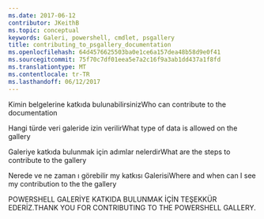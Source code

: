 ```yaml
---
ms.date: 2017-06-12
contributor: JKeithB
ms.topic: conceptual
keywords: Galeri, powershell, cmdlet, psgallery
title: contributing_to_psgallery_documentation
ms.openlocfilehash: 64d4576625503ba0e1ce6a157dea48b58d9e0f41
ms.sourcegitcommit: 75f70c7df01eea5e7a2c16f9a3ab1dd437a1f8fd
ms.translationtype: MT
ms.contentlocale: tr-TR
ms.lasthandoff: 06/12/2017
---
```

<span data-ttu-id="68100-103">Kimin belgelerine katkıda bulunabilirsiniz</span><span class="sxs-lookup"><span data-stu-id="68100-103">Who can contribute to the documentation</span></span>

<span data-ttu-id="68100-104">Hangi türde veri galeride izin verilir</span><span class="sxs-lookup"><span data-stu-id="68100-104">What type of data is allowed on the gallery</span></span>

<span data-ttu-id="68100-105">Galeriye katkıda bulunmak için adımlar nelerdir</span><span class="sxs-lookup"><span data-stu-id="68100-105">What are the steps to contribute to the gallery</span></span>

<span data-ttu-id="68100-106">Nerede ve ne zaman ı görebilir my katkısı Galerisi</span><span class="sxs-lookup"><span data-stu-id="68100-106">Where and when can I see my contribution to the the gallery</span></span>

<span data-ttu-id="68100-107">POWERSHELL GALERİYE KATKIDA BULUNMAK İÇİN TEŞEKKÜR EDERİZ.</span><span class="sxs-lookup"><span data-stu-id="68100-107">THANK YOU FOR CONTRIBUTING TO THE POWERSHELL GALLERY.</span></span>

